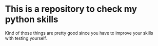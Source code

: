 # This is a repository to check my python skills

Kind of those things are pretty good since you have to improve your skills with testing yourself.